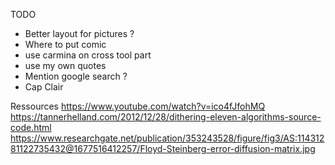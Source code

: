 TODO
- Better layout for pictures ?  
- Where to put comic
- use carmina on cross tool part
- use my own quotes
- Mention google search ? 
- Cap Clair

Ressources
https://www.youtube.com/watch?v=ico4fJfohMQ
https://tannerhelland.com/2012/12/28/dithering-eleven-algorithms-source-code.html
https://www.researchgate.net/publication/353243528/figure/fig3/AS:11431281122735432@1677516412257/Floyd-Steinberg-error-diffusion-matrix.jpg



